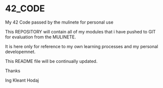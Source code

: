 # 42_CODE
My 42 Code passed by the mulinete for personal use


This REPOSITORY will contain all of my modules that i have pushed to GIT for evaluation from the MULINETE.

It is here only for reference to my own learning processes and my personal developemnet.

This README file will be continually updated.

Thanks

Ing Kleant Hodaj
